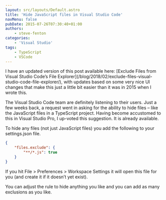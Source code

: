 ```yaml
---
layout: src/layouts/Default.astro
title: 'Hide JavaScript files in Visual Studio Code'
navMenu: false
pubDate: 2015-07-26T07:30:40+01:00
authors:
    - steve-fenton
categories:
    - 'Visual Studio'
tags:
    - TypeScript
    - VSCode
---
```


I have an updated version of this post available here: [Exclude Files from Visual Studio Code’s File Explorer]\(/blog/2018/02/exclude-files-visual-studio-code-file-explorer/), with updates based on some very nice UI changes that make this just a little bit easier than it was in 2015 when I wrote this.

The Visual Studio Code team are definitely listening to their users. Just a few weeks back, a request went in asking for the ability to hide files – like the JavaScript files in a TypeScript project. Having become accustomed to this in Visual Studio Pro, I up-voted this suggestion. It is already available.

To hide any files (not just JavaScript files) you add the following to your settings.json file.

```json
{
    "files.exclude": {
        "**/*.js": true
    }
}
```
If you hit File > Preferences > Workspace Settings it will open this file for you (and create it if it doesn’t yet exist).

You can adjust the rule to hide anything you like and you can add as many exclusions as you like.